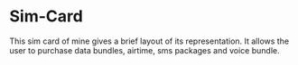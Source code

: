 # Sim-Card
This sim card of mine gives a brief layout of its representation.
It allows the user to purchase data bundles, airtime, sms packages and voice bundle.

